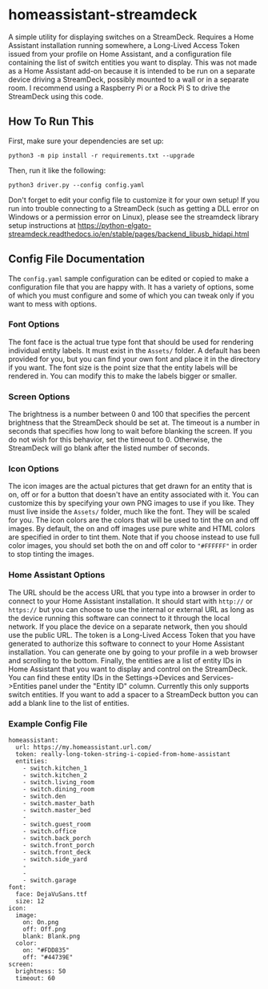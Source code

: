 # homeassistant-streamdeck

A simple utility for displaying switches on a StreamDeck. Requires a Home Assistant installation running somewhere, a Long-Lived Access Token issued from your profile on Home Assistant, and a configuration file containing the list of switch entities you want to display. This was not made as a Home Assistant add-on because it is intended to be run on a separate device driving a StreamDeck, possibly mounted to a wall or in a separate room. I recommend using a Raspberry Pi or a Rock Pi S to drive the StreamDeck using this code.

## How To Run This

First, make sure your dependencies are set up:

```
python3 -m pip install -r requirements.txt --upgrade
```

Then, run it like the following:

```
python3 driver.py --config config.yaml
```

Don't forget to edit your config file to customize it for your own setup! If you run into trouble connecting to a StreamDeck (such as getting a DLL error on Windows or a permission error on Linux), please see the streamdeck library setup instructions at https://python-elgato-streamdeck.readthedocs.io/en/stable/pages/backend_libusb_hidapi.html

## Config File Documentation

The `config.yaml` sample configuration can be edited or copied to make a configuration file that you are happy with. It has a variety of options, some of which you must configure and some of which you can tweak only if you want to mess with options.

### Font Options

The font face is the actual true type font that should be used for rendering individual entity labels. It must exist in the `Assets/` folder. A default has been provided for you, but you can find your own font and place it in the directory if you want. The font size is the point size that the entity labels will be rendered in. You can modify this to make the labels bigger or smaller.

### Screen Options

The brightness is a number between 0 and 100 that specifies the percent brightness that the StreamDeck should be set at. The timeout is a number in seconds that specifies how long to wait before blanking the screen. If you do not wish for this behavior, set the timeout to 0. Otherwise, the StreamDeck will go blank after the listed number of seconds.

### Icon Options

The icon images are the actual pictures that get drawn for an entity that is on, off or for a button that doesn't have an entity associated with it. You can customize this by specifying your own PNG images to use if you like. They must live inside the `Assets/` folder, much like the font. They will be scaled for you. The icon colors are the colors that will be used to tint the on and off images. By default, the on and off images use pure white and HTML colors are specified in order to tint them.  Note that if you choose instead to use full color images, you should set both the on and off color to `"#FFFFFF"` in order to stop tinting the images.

### Home Assistant Options

The URL should be the access URL that you type into a browser in order to connect to your Home Assistant installation. It should start with `http://` or `https://` but you can choose to use the internal or external URL as long as the device running this software can connect to it through the local network. If you place the device on a separate network, then you should use the public URL. The token is a Long-Lived Access Token that you have generated to authorize this software to connect to your Home Assistant installation. You can generate one by going to your profile in a web browser and scrolling to the bottom. Finally, the entities are a list of entity IDs in Home Assistant that you want to display and control on the StreamDeck. You can find these entity IDs in the Settings->Devices and Services->Entities panel under the "Entity ID" column. Currently this only supports switch entities. If you want to add a spacer to a StreamDeck button you can add a blank line to the list of entities.

### Example Config File

```
homeassistant:
  url: https://my.homeassistant.url.com/
  token: really-long-token-string-i-copied-from-home-assistant
  entities:
    - switch.kitchen_1
    - switch.kitchen_2
    - switch.living_room
    - switch.dining_room
    - switch.den
    - switch.master_bath
    - switch.master_bed
    -
    - switch.guest_room
    - switch.office
    - switch.back_porch
    - switch.front_porch
    - switch.front_deck
    - switch.side_yard
    -
    -
    - switch.garage
font:
  face: DejaVuSans.ttf
  size: 12
icon:
  image:
    on: On.png
    off: Off.png
    blank: Blank.png
  color:
    on: "#FDD835"
    off: "#44739E"
screen:
  brightness: 50
  timeout: 60
```